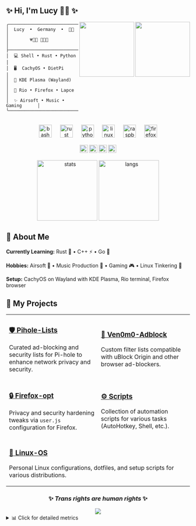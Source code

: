 ## ✨ Hi, I'm Lucy 🏳️‍⚧️ ✨

<div align="right">
<img align="right" height="150" src="https://media1.tenor.com/m/V9oayDDz59IAAAAC/jinx-jinx-arcane.gif"/>
<img align="right" height="150" src="https://media1.tenor.com/m/Fdk1ZDpipXIAAAAd/guilty-gear-bridget.gif"/>
</div>

```
╭──────────────────────────────────╮
│  Lucy  •  Germany  •  🏳️‍⚧️         │
│        💗💜💙 🩵🩷🤍             │
├──────────────────────────────────┤
│  💻 Shell • Rust • Python        │
│  🖥️  CachyOS • DietPi            │
│  🎨 KDE Plasma (Wayland)          │
│  🎯 Rio • Firefox • Lapce         │
│  ✨ Airsoft • Music • Gaming      │
╰──────────────────────────────────╯
```

<br clear="both"/>

<div align="center">
<img src="https://cdn.jsdelivr.net/gh/devicons/devicon/icons/bash/bash-original.svg" height="35" alt="bash"/>
<img width="15"/>
<img src="https://raw.githubusercontent.com/devicons/devicon/refs/tags/v2.17.0/icons/rust/rust-original.svg" height="35" alt="rust"/>
<img width="15"/>
<img src="https://cdn.jsdelivr.net/gh/devicons/devicon/icons/python/python-original.svg" height="35" alt="python"/>
<img width="15"/>
<img src="https://cdn.jsdelivr.net/gh/devicons/devicon/icons/linux/linux-original.svg" height="35" alt="linux"/>
<img width="15"/>
<img src="https://cdn.jsdelivr.net/gh/devicons/devicon/icons/raspberrypi/raspberrypi-original.svg" height="35" alt="raspberrypi"/>
<img width="15"/>
<img src="https://cdn.jsdelivr.net/gh/devicons/devicon/icons/firefox/firefox-original.svg" height="35" alt="firefox"/>
</div>

<div align="center">
<br/>
<a href="https://github.com/Ven0m0"><img src="https://komarev.com/ghpvc/?username=Ven0m0&color=blueviolet&style=flat-square" height="22" alt="views"/></a>
<a href="https://youtube.com/@ven0m017"><img src="https://img.shields.io/badge/Youtube-FF0000?style=flat-square&logo=youtube&logoColor=white" height="22" alt="youtube"/></a>
<a href="https://linktr.ee/Ven0m0"><img src="https://img.shields.io/badge/Linktree-1de9b6?style=flat-square&logo=linktree&logoColor=white" height="22" alt="linktree"/></a>
<a href="https://www.last.fm/user/Ven0m0"><img src="https://img.shields.io/badge/last.fm-D51007?style=flat-square&logo=last.fm&logoColor=white" height="22" alt="lastfm"/></a>
</div>

<br/>

<div align="center">
<img src="https://github-readme-stats.vercel.app/api?username=Ven0m0&hide_title=false&hide_rank=false&show_icons=true&include_all_commits=true&count_private=true&disable_animations=false&theme=dracula&hide_border=true&title_color=bf91f3&icon_color=bf91f3&text_color=e6e6e6&bg_color=0d1117" height="165" alt="stats"/>
<img src="https://github-readme-stats.vercel.app/api/top-langs?username=Ven0m0&locale=en&hide_title=false&layout=compact&card_width=320&langs_count=6&theme=dracula&hide_border=true&title_color=bf91f3&text_color=e6e6e6&bg_color=0d1117" height="165" alt="langs"/>
</div>

## 💜 About Me

**Currently Learning:** Rust 🦀 • C++ ⚡ • Go 🐹

**Hobbies:** Airsoft 🎯 • Music Production 🎵 • Gaming 🎮 • Linux Tinkering 🔧

**Setup:** CachyOS on Wayland with KDE Plasma, Rio terminal, Firefox browser

## 🚀 My Projects

<table>
<tr>
<td width="50%">

### [🛡️ Pihole-Lists](https://github.com/Ven0m0/Pihole-Lists)
Curated ad-blocking and security lists for Pi-hole to enhance network privacy and security.

</td>
<td width="50%">

### [🚫 Ven0m0-Adblock](https://github.com/Ven0m0/Ven0m0-Adblock)
Custom filter lists compatible with uBlock Origin and other browser ad-blockers.

</td>
</tr>
<tr>
<td width="50%">

### [🔒 Firefox-opt](https://github.com/Ven0m0/Firefox-opt)
Privacy and security hardening tweaks via `user.js` configuration for Firefox.

</td>
<td width="50%">

### [⚙️ Scripts](https://github.com/Ven0m0/Scripts)
Collection of automation scripts for various tasks (AutoHotkey, Shell, etc.).

</td>
</tr>
<tr>
<td width="50%" colspan="2">

### [🐧 Linux-OS](https://github.com/Ven0m0/Linux-OS)
Personal Linux configurations, dotfiles, and setup scripts for various distributions.

</td>
</tr>
</table>

<div align="center">

### ✨ *Trans rights are human rights* ✨

<img src="https://capsule-render.vercel.app/api?type=waving&color=gradient&customColorList=12,13,14,15,16&height=100&section=footer&text=Thanks%20for%20visiting!&fontSize=24&fontColor=fff&animation=twinkling"/>

</div>

<details>
<summary>📊 Click for detailed metrics</summary>
<br/>
<div align="center">
<img src="metrics.classic.svg" alt="Detailed Metrics" width="100%"/>
</div>
</details>
